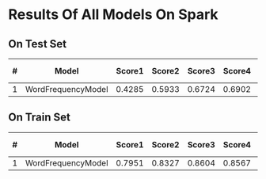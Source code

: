 # Results Of All Models On Spark

## On Test Set
|#|Model| Score1| Score2| Score3| Score4 | Overall Score |
|:---:|:---:|:---:|:---:|:---:|:---:|:---:|
| 1 | WordFrequencyModel | 0.4285 | 0.5933 | 0.6724 | 0.6902 | **0.5961** |


## On Train Set
|#|Model| Score1| Score2| Score3| Score4| Overall Score|
|:---:|:---:|:---:|:---:|:---:|:---:|:---:|
| 1 | WordFrequencyModel | 0.7951 | 0.8327 | 0.8604 | 0.8567 | **0.8362**|

